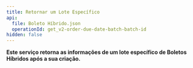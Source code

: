 ```yaml
---
title: Retornar um Lote Específico
api:
  file: Boleto Híbrido.json
  operationId: get_v2-order-due-date-batch-batch-id
hidden: false
---
```

**Este serviço retorna as informações de um lote específico de Boletos Híbridos após a sua criação.**